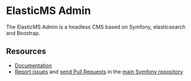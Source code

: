 # ElasticMS Admin

The ElasticMS Admin is a headless CMS based on Symfony, elasticsearch and Boostrap.

Resources
---------

* [Documentation](https://ems-project.github.io/#/./elasticms-admin/index)
* [Report issues](https://github.com/ems-project/elasticms/issues) and
  [send Pull Requests](https://github.com/ems-project/elasticms/pulls)
  in the [main Symfony repository](https://github.com/ems-project/elasticms)
